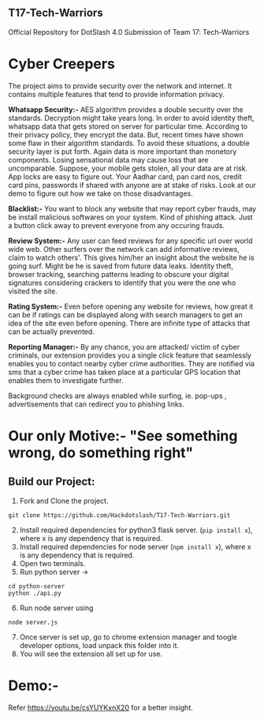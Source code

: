 ## T17-Tech-Warriors
Official Repository for DotSlash 4.0 Submission of Team 17: Tech-Warriors

# Cyber Creepers 
The project aims to provide security over the network and internet. It contains multiple features that tend to provide information privacy.

**Whatsapp Security:-** AES algorithm provides a double security over the standards. Decryption might take years long. In order to avoid identity theft, whatsapp data that gets stored on server for particular time. According to their privacy policy, they encrypt the data. But, recent times have shown some flaw in their algorithm standards. To avoid these situations, a double security layer is put forth. Again data is more important than monetory components. Losing sensational data may cause loss that are uncomparable. Suppose, your mobile gets stolen, all your data are at risk. App locks are easy to figure out. Your Aadhar card, pan card nos, credit card pins, passwords if shared with anyone are at stake of risks. Look at our demo to figure out how we take on those disadvantages.

**Blacklist:-** You want to block any website that may report cyber frauds, may be install malicious softwares on your system. Kind of phishing attack. Just a button click away to prevent everyone from any occuring frauds.

**Review System:-** Any user can feed reviews for any specific url over world wide web. Other surfers over the network can add informative reviews, claim to watch others'. This gives him/her an insight about the website he is going surf. Might be he is saved from future data leaks. Identity theft, browser tracking, searching patterns leading to obscure your digital signatures considering crackers to identify that you were the one who visited the site.

**Rating System:-** Even before opening any website for reviews, how great it can be if ratings can be displayed along with search managers to get an idea of the site even before opening. There are infinite type of attacks that can be actually prevented.

**Reporting Manager:-** By any chance, you are attacked/ victim of cyber criminals, our extension provides you a single click feature that seamlessly enables you to contact nearby cyber crime authorities. They are notified via sms that a cyber crime has taken place at a particular GPS location that enables them to investigate further.

Background checks are always enabled while surfing, ie. pop-ups , advertisements that can redirect you to phishing links.

# Our only Motive:- "See something wrong, do something right" 

## Build our Project:
1. Fork and Clone the project. 
``` 
git clone https://github.com/Hackdotslash/T17-Tech-Warriors.git 
```
2. Install required dependencies for python3 flask server.
(``` pip install x ```), where x is any dependency that is required.
3. Install required dependencies for node server 
(``` npm install x ```), where x is any dependency that is required.
4. Open two terminals.
5. Run python server -> 
```
cd python-server
python ./api.py
```
6. Run node server using 
``` 
node server.js
```
7. Once server is set up, go to chrome extension manager and toogle developer options, load unpack this folder into it. 
8. You will see the extension all set up for use.

# Demo:-
Refer https://youtu.be/csYUYKxnX20 for a better insight.

